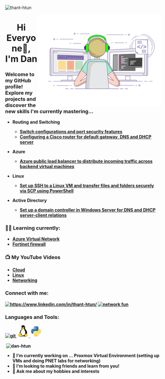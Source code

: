 <p align="left"> <img src="https://komarev.com/ghpvc/?username=thant-htun&label=Profile%20views&color=0e75b6&style=flat" alt="thant-htun" /> </p>
<img align="right" alt="Coding" width="400" src="https://raw.githubusercontent.com/devSouvik/devSouvik/master/gif3.gif">

<h1 align="center">Hi Everyone👋, I'm Dan </h1>
<h3 align="left"> Welcome to my GitHub profile! Explore my projects and discover the new skills I'm currently mastering... </h3>
   
- <b>Routing and Switching<b>
  - [Switch configurations and port security features](https://github.com/thant-htun/Initial-Configuration-of-a-Cisco-Switch-and-Port-Security-Features)
  - [Configuring a Cisco router for default gateway, DNS and DHCP server](https://github.com/thant-htun/Configure-A-Router-for-DHCP-and-DNS-in-Cisco-IOS)
    
- <b>Azure<b>
  - [Azure public load balancer to distribute incoming traffic across backend virtual machines](https://github.com/dan-htun/Azure-Load-Balancer)

- <b>Linux<b>
  - [Set up SSH to a Linux VM and transfer files and folders securely via SCP using PowerShell](https://github.com/thant-htun/Linux)

- <b>Active Directory<b> 
  - [Set up a domain controller in Windows Server for DNS and DHCP server-client relations](https://github.com/thant-htun/Active-Directory-Users-DHCP)

<h3>👨‍💻 Learning currently:</h3>

  - [Azure Virtual Network](https://github.com/....)
  - [Fortinet firewall](https://github.com/....)
    
<h3>📺 My YouTube Videos</h3>

- [Cloud](https://www.youtube.com/watch?v=N-QBBm2R1zg)
- [Linux](https://www.youtube.com/watch?v=Ft_jkJ9VjhI&t=13s)
- [Networking](https://www.youtube.com/watch?v=sz0v9qVUc4s)

<h3 align="left">Connect with me:</h3>
<p align="left">
<a href="https://linkedin.com/in/thant-htun/" target="blank"><img align="center" src="https://raw.githubusercontent.com/rahuldkjain/github-profile-readme-generator/master/src/images/icons/Social/linked-in-alt.svg" alt="https://www.linkedin.com/in/thant-htun/" height="30" width="40" /></a>
 <a href="https://www.youtube.com/channel/UCgylnM-5YuliUs6nvLKv2gw/videos" target="blank"><img align="center" src="https://raw.githubusercontent.com/rahuldkjain/github-profile-readme-generator/master/src/images/icons/Social/youtube.svg" alt="network fun" height="30" width="40" /></a>

<h3 align="left">Languages and Tools:</h3>
<p align="left"> <a href="https://git-scm.com/" target="_blank" rel="noreferrer"> <img src="https://www.vectorlogo.zone/logos/git-scm/git-scm-icon.svg" alt="git" width="40" height="40"/> </a> <a href="https://www.linux.org/" target="_blank" rel="noreferrer"> <img src="https://raw.githubusercontent.com/devicons/devicon/master/icons/linux/linux-original.svg" alt="linux" width="40" height="40"/> </a> <a href="https://www.python.org" target="_blank" rel="noreferrer"> <img src="https://raw.githubusercontent.com/devicons/devicon/master/icons/python/python-original.svg" alt="python" width="40" height="40"/> </a> </p>


<p>&nbsp;<img align="center" src="https://github-readme-stats.vercel.app/api?username=dan-htun&show_icons=true&locale=en" alt="dan-htun" /></p>

- 🔭 I’m currently working on ... Proxmox Virtual Environment (setting up VMs and doing PNET labs for networking) 
- 👯 I’m looking to making friends and learn from you!
- 💬 Ask me about my hobbies and interests 

